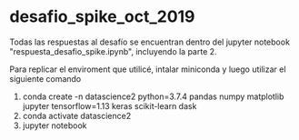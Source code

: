 # desafio_spike_oct_2019
Todas las respuestas al desafío se encuentran dentro del jupyter notebook "respuesta_desafio_spike.ipynb", incluyendo la parte 2.

Para replicar el enviroment que utilicé, intalar miniconda y luego utilizar el siguiente comando
1. conda create -n datascience2 python=3.7.4 pandas numpy matplotlib jupyter tensorflow=1.13 keras scikit-learn dask
2. conda activate datascience2
3. jupyter notebook